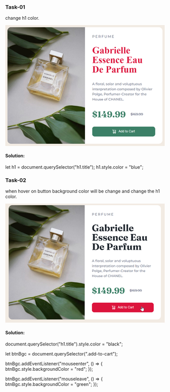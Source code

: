 ### Task-01

change h1 color.

![Alt text](DOM%20P9/ass9.1-after.png)

#### Solution:

let h1 = document.querySelector("h1.title");
h1.style.color = "blue";

### Task-02

when hover on button background color will be change and change the h1 color.

![Alt text](DOM%20P9/ass9.2-after.png)

#### Solution: 

document.querySelector("h1.title").style.color = "black";

let btnBgc = document.querySelector(".add-to-cart");

btnBgc.addEventListener("mouseenter", () => {
  btnBgc.style.backgroundColor = "red";
});

btnBgc.addEventListener("mouseleave", () => {
  btnBgc.style.backgroundColor = "green";
});